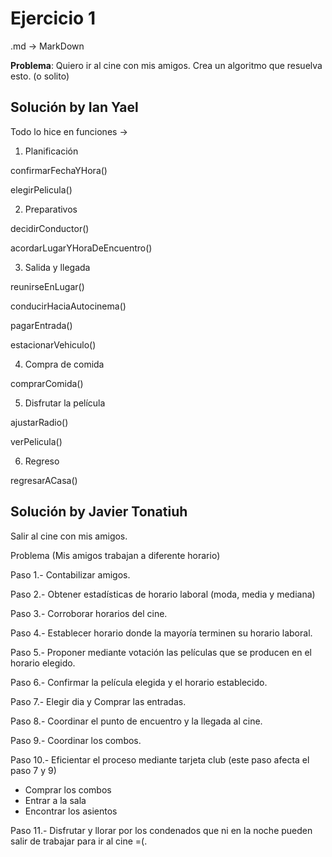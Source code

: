 # Ejercicio 1
.md -> MarkDown

**Problema**: Quiero ir al cine con mis amigos. 
Crea un algoritmo que resuelva esto. (o solito)

## Solución by Ian Yael
Todo lo hice en funciones ->

1. Planificación

confirmarFechaYHora()

elegirPelicula()

2. Preparativos

decidirConductor()

acordarLugarYHoraDeEncuentro()

3. Salida y llegada

reunirseEnLugar()

conducirHaciaAutocinema()

pagarEntrada()

estacionarVehiculo()

4. Compra de comida

comprarComida()

5. Disfrutar la película

ajustarRadio()

verPelicula()

6. Regreso

regresarACasa()

## Solución by Javier Tonatiuh
Salir al cine con mis amigos.

Problema (Mis amigos trabajan a diferente horario)

Paso 1.- Contabilizar amigos.

Paso 2.- Obtener estadísticas de horario laboral (moda, media y mediana)

Paso 3.- Corroborar horarios del cine.

Paso 4.- Establecer horario donde la mayoría terminen su horario laboral.

Paso 5.- Proponer mediante votación las películas que se producen en el horario elegido.

Paso 6.- Confirmar la película elegida y el horario establecido.

Paso 7.- Elegir dia y Comprar las entradas.

Paso 8.- Coordinar el punto de encuentro y la llegada al cine.

Paso 9.- Coordinar los combos.

Paso 10.- Eficientar el proceso mediante tarjeta club (este paso afecta el paso 7 y 9)

- Comprar los combos 
- Entrar a la sala
- Encontrar los asientos

Paso 11.- Disfrutar y llorar por los condenados que ni en la noche pueden salir de trabajar para ir al cine =(.